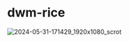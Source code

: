 # dwm-rice
![2024-05-31-171429_1920x1080_scrot](https://github.com/1ryh/dwm-rice/assets/86710846/440a2daf-b859-42a8-a2f4-6d0a24315d9d)
